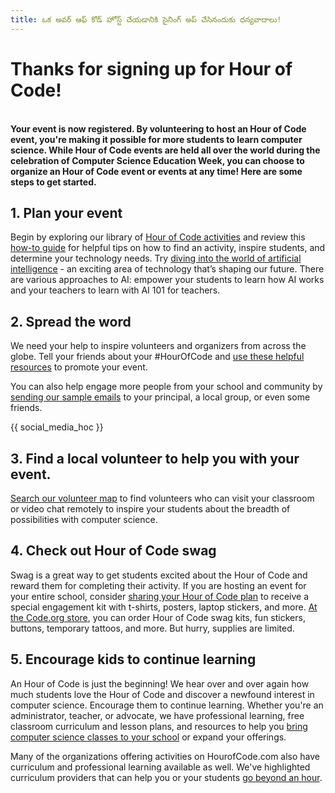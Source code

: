 ```yaml
---
title: ఒక అవర్ ఆఫ్ కోడ్ హోస్ట్ చేయడానికి సైనింగ్ అప్ చేసినందుకు ధన్యవాదాలు!
---
```


# Thanks for signing up for Hour of Code!

<br /> **Your event is now registered. By volunteering to host an Hour of Code event, you're making it possible for more students to learn computer science. While Hour of Code events are held all over the world during the celebration of Computer Science Education Week, you can choose to organize an Hour of Code event or events at any time! Here are some steps to get started.**

## 1. Plan your event

Begin by exploring our library of [Hour of Code activities](/learn) and review this [how-to guide](/how-to) for helpful tips on how to find an activity, inspire students, and determine your technology needs. Try [diving into the world of artificial intelligence](/ai) - an exciting area of technology that’s shaping our future. There are various approaches to AI: empower your students to learn how AI works and your teachers to learn with AI 101 for teachers.

## 2. Spread the word

We need your help to inspire volunteers and organizers from across the globe. Tell your friends about your #HourOfCode and [use these helpful resources](/resources) to promote your event. <br />

You can also help engage more people from your school and community by [sending our sample emails](/promote/resources#sample-emails) to your principal, a local group, or even some friends.

{{ social_media_hoc }}

## 3. Find a local volunteer to help you with your event.

[Search our volunteer map](https://code.org/volunteer/local) to find volunteers who can visit your classroom or video chat remotely to inspire your students about the breadth of possibilities with computer science.

## 4. Check out Hour of Code swag

Swag is a great way to get students excited about the Hour of Code and reward them for completing their activity. If you are hosting an event for your entire school, consider [sharing your Hour of Code plan](https://docs.google.com/forms/d/e/1FAIpQLSdD90kD2nkNZqTUMcAb2cQdOhUv99Q5XDQmkLDec25yZJHYhw/viewform) to receive a special engagement kit with t-shirts, posters, laptop stickers, and more. [At the Code.org store](https://store.code.org/), you can order Hour of Code swag kits, fun stickers, buttons, temporary tattoos, and more. But hurry, supplies are limited.

## 5. Encourage kids to continue learning

An Hour of Code is just the beginning! We hear over and over again how much students love the Hour of Code and discover a newfound interest in computer science. Encourage them to continue learning. Whether you're an administrator, teacher, or advocate, we have professional learning, free classroom curriculum and lesson plans, and resources to help you [bring computer science classes to your school](https://code.org/teach) or expand your offerings.

Many of the organizations offering activities on HourofCode.com also have curriculum and professional learning available as well. We've highlighted curriculum providers that can help you or your students [go beyond an hour](/beyond).